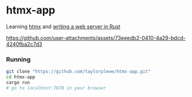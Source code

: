 # htmx-app
Learning [htmx](https://htmx.org/) and [writing a web server in Rust](https://doc.rust-lang.org/book/ch21-00-final-project-a-web-server.html)

https://github.com/user-attachments/assets/73eeedb2-0410-4a29-bdcd-4240fba2c7d3

### Running
```sh
git clone "https://github.com/taylorplewe/htmx-app.git"
cd htmx-app
cargo run
# go to localhost:7878 in your browser
```
